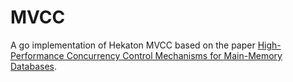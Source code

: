 # MVCC

A go implementation of Hekaton MVCC based on the paper [High-Performance Concurrency Control
Mechanisms for Main-Memory Databases](https://vldb.org/pvldb/vol5/p298_per-akelarson_vldb2012.pdf).
